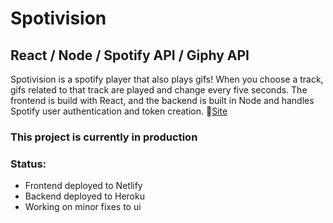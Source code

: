 # Spotivision

## React / Node / Spotify API / Giphy API

Spotivision is a spotify player that also plays gifs! When you choose a track, gifs related to that track are played and change every five seconds. The frontend is build with React, and the backend is built in Node and handles Spotify user authentication and token creation. 🔗[Site](https://tender-heyrovsky-54413e.netlify.app/ "Spotivision")

### This project is currently in production

### Status:

- Frontend deployed to Netlify
- Backend deployed to Heroku
- Working on minor fixes to ui
